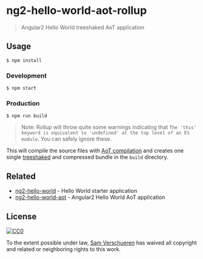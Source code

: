 # ng2-hello-world-aot-rollup

> Angular2 Hello World treeshaked AoT application


## Usage

```
$ npm install
```

### Development

```
$ npm start
```

### Production

```
$ npm run build
```

> Note: Rollup will throw quite some warnings indicating that `The 'this' keyword is equivalent to 'undefined' at the top level of an ES module`. You can safely ignore these.

This will compile the source files with [AoT compilation](https://angular.io/docs/ts/latest/cookbook/aot-compiler.html) and creates one single [treeshaked](https://angular.io/docs/ts/latest/cookbook/aot-compiler.html#!#tree-shaking) and compressed bundle in the `build` directory.


## Related

- [ng2-hello-world](https://github.com/SamVerschueren/ng2-hello-world) - Hello World starter application
- [ng2-hello-world-aot](https://github.com/SamVerschueren/ng2-hello-world-aot) - Angular2 Hello World AoT application


## License

[![CC0](http://mirrors.creativecommons.org/presskit/buttons/88x31/svg/cc-zero.svg)](https://creativecommons.org/publicdomain/zero/1.0/)

To the extent possible under law, [Sam Verschueren](https://github.com/SamVerschueren) has waived all copyright and related or neighboring rights to this work.
